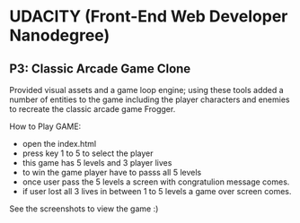 # UDACITY (Front-End Web Developer Nanodegree)

## P3: Classic Arcade Game Clone

Provided visual assets and a game loop engine; using these tools  added a number of entities to the game including the player characters and enemies to recreate the classic arcade game Frogger.

How to Play GAME:
-  open the index.html
-  press key 1 to 5 to select the player
-  this game has 5 levels and 3 player lives 
-  to win the game player have to passs all 5 levels
-  once user pass the 5 levels a screen with congratulion message comes.
-  if user lost all 3 lives in between 1 to 5 levels a game over screen comes.

See the screenshots to view the game :)



